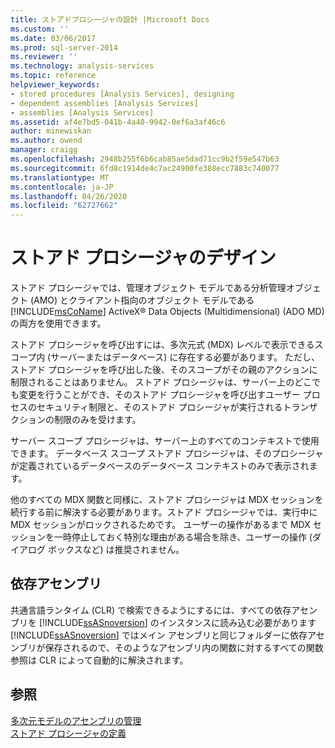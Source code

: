 ```yaml
---
title: ストアドプロシージャの設計 |Microsoft Docs
ms.custom: ''
ms.date: 03/06/2017
ms.prod: sql-server-2014
ms.reviewer: ''
ms.technology: analysis-services
ms.topic: reference
helpviewer_keywords:
- stored procedures [Analysis Services], designing
- dependent assemblies [Analysis Services]
- assemblies [Analysis Services]
ms.assetid: af4e7bd5-041b-4a40-9942-0ef6a3af46c6
author: minewiskan
ms.author: owend
manager: craigg
ms.openlocfilehash: 2948b255f6b6cab85ae5dad71cc9b2f59e547b63
ms.sourcegitcommit: 6fd8c1914de4c7ac24900fe388ecc7883c740077
ms.translationtype: MT
ms.contentlocale: ja-JP
ms.lasthandoff: 04/26/2020
ms.locfileid: "62727662"
---
```

# <a name="designing-stored-procedures"></a>ストアド プロシージャのデザイン
  ストアド プロシージャでは、管理オブジェクト モデルである分析管理オブジェクト (AMO) とクライアント指向のオブジェクト モデルである [!INCLUDE[msCoName](../../includes/msconame-md.md)] ActiveX&#xAE; Data Objects (Multidimensional) (ADO MD) の両方を使用できます。  
  
 ストアド プロシージャを呼び出すには、多次元式 (MDX) レベルで表示できるスコープ内 (サーバーまたはデータベース) に存在する必要があります。 ただし、ストアド プロシージャを呼び出した後、そのスコープがその親のアクションに制限されることはありません。 ストアド プロシージャは、サーバー上のどこでも変更を行うことができ、そのストアド プロシージャを呼び出すユーザー プロセスのセキュリティ制限と、そのストアド プロシージャが実行されるトランザクションの制限のみを受けます。  
  
 サーバー スコープ プロシージャは、サーバー上のすべてのコンテキストで使用できます。 データベース スコープ ストアド プロシージャは、そのプロシージャが定義されているデータベースのデータベース コンテキストのみで表示されます。  
  
 他のすべての MDX 関数と同様に、ストアド プロシージャは MDX セッションを続行する前に解決する必要があります。ストアド プロシージャでは、実行中に MDX セッションがロックされるためです。 ユーザーの操作があるまで MDX セッションを一時停止しておく特別な理由がある場合を除き、ユーザーの操作 (ダイアログ ボックスなど) は推奨されません。  
  
## <a name="dependent-assemblies"></a>依存アセンブリ  
 共通言語ランタイム (CLR) で検索できるようにするには、すべての依存アセンブリを [!INCLUDE[ssASnoversion](../../includes/ssasnoversion-md.md)] のインスタンスに読み込む必要があります [!INCLUDE[ssASnoversion](../../includes/ssasnoversion-md.md)] ではメイン アセンブリと同じフォルダーに依存アセンブリが保存されるので、そのようなアセンブリ内の関数に対するすべての関数参照は CLR によって自動的に解決されます。  
  
## <a name="see-also"></a>参照  
 [多次元モデルのアセンブリの管理](../multidimensional-models/multidimensional-model-assemblies-management.md)   
 [ストアド プロシージャの定義](../multidimensional-models-extending-olap-stored-procedures/defining-stored-procedures.md)  
  
  
